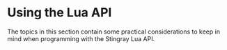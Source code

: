 # Using the Lua API

The topics in this section contain some practical considerations to keep in mind when programming with the Stingray Lua API.

